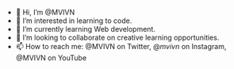 - 👋 Hi, I’m @MVIVN
- 👀 I’m interested in learning to code.
- 🌱 I’m currently learning Web development.
- 💞️ I’m looking to collaborate on creative learning opportunities.
- 📫 How to reach me: @MVIVN on Twitter, @_mvivn_ on Instagram, @MVIVN on YouTube

<!---
MVIVN/MVIVN is a ✨ special ✨ repository because its `README.md` (this file) appears on your GitHub profile.
You can click the Preview link to take a look at your changes.
--->
